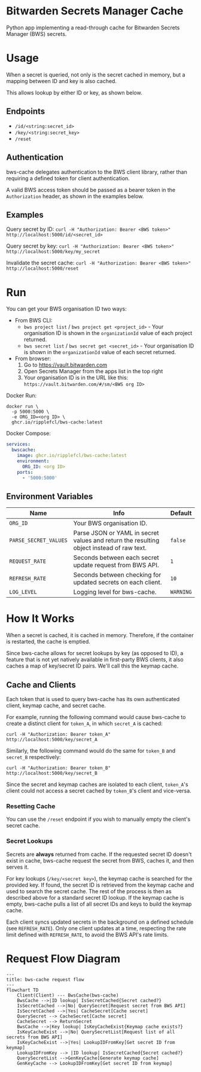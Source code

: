 # Bitwarden Secrets Manager Cache

Python app implementing a read-through cache for Bitwarden Secrets Manager (BWS) secrets.

# Usage

When a secret is queried, not only is the secret cached in memory, but a mapping between ID and key is also cached.

This allows lookup by either ID or key, as shown below.

## Endpoints

* `/id/<string:secret_id>`
* `/key/<string:secret_key>`
* `/reset`

## Authentication

bws-cache delegates authentication to the BWS client library, rather than requiring a defined token for client authentication.

A valid BWS access token should be passed as a bearer token in the `Authorization` header, as shown in the examples below.

## Examples

Query secret by ID: `curl -H "Authorization: Bearer <BWS token>" http://localhost:5000/id/<secret_id>`

Query secret by key: `curl -H "Authorization: Bearer <BWS token>" http://localhost:5000/key/my_secret`

Invalidate the secret cache: `curl -H "Authorization: Bearer <BWS token>" http://localhost:5000/reset`

# Run

You can get your BWS organisation ID two ways:
* From BWS CLI:
  * `bws project list` / `bws project get <project_id>` - Your organisation ID is shown in the `organizationId` value of each project returned.
  * `bws secret list` / `bws secret get <secret_id>` - Your organisation ID is shown in the `organizationId` value of each secret returned.
* From browser:
  1. Go to https://vault.bitwarden.com
  2. Open Secrets Manager from the apps list in the top right
  3. Your organisation ID is in the URL like this: `https://vault.bitwarden.com/#/sm/<BWS org ID>`

Docker Run:

```
docker run \
  -p 5000:5000 \
  -e ORG_ID=<org ID> \
  ghcr.io/ripplefcl/bws-cache:latest
```

Docker Compose:

```yml
services:
  bwscache:
    image: ghcr.io/ripplefcl/bws-cache:latest
    environment:
      ORG_ID: <org ID>
    ports:
      - '5000:5000'
```

## Environment Variables

| Name                  | Info                                                                                     | Default  |
|-----------------------|------------------------------------------------------------------------------------------|----------|
| `ORG_ID`              | Your BWS organisation ID.                                                                |          |
| `PARSE_SECRET_VALUES` | Parse JSON or YAML in secret values and return the resulting object instead of raw text. | `false`  |
| `REQUEST_RATE`        | Seconds between each secret update request from BWS API.                                 | `1`      |
| `REFRESH_RATE`        | Seconds between checking for updated secrets on each client.                             | `10`     |
| `LOG_LEVEL`           | Logging level for bws-cache.                                                             | `WARNING`|

# How It Works

When a secret is cached, it is cached in memory. Therefore, if the container is restarted, the cache is emptied.

Since bws-cache allows for secret lookups by key (as opposed to ID), a feature that is not yet natively available in first-party BWS clients, it also caches a map of key/secret ID pairs. We'll call this the keymap cache.

## Cache and Clients

Each token that is used to query bws-cache has its own authenticated client, keymap cache, and secret cache.

For example, running the following command would cause bws-cache to create a distinct client for `token_A`, in which `secret_A` is cached:

`curl -H "Authorization: Bearer token_A" http://localhost:5000/key/secret_A`

Similarly, the following command would do the same for `token_B` and `secret_B` respectively:

`curl -H "Authorization: Bearer token_B" http://localhost:5000/key/secret_B`

Since the secret and keymap caches are isolated to each client, `token_A`'s client could not access a secret cached by `token_B`'s client and vice-versa.

### Resetting Cache

You can use the `/reset` endpoint if you wish to manually empty the client's secret cache.

### Secret Lookups

Secrets are **always** returned from cache. If the requested secret ID doesn't exist in cache, bws-cache request the secret from BWS, caches it, and then serves it.

For key lookups (`/key/<secret key>`), the keymap cache is searched for the provided key. If found, the secret ID is retrieved from the keymap cache and used to search the secret cache. The rest of the process is then as described above for a standard secret ID lookup. If the keymap cache is empty, bws-cache pulls a list of all secret IDs and keys to build the keymap cache.

Each client syncs updated secrets in the background on a defined schedule (see `REFRESH_RATE`). Only one client updates at a time, respecting the rate limit defined with `REFRESH_RATE`, to avoid the BWS API's rate limits.

# Request Flow Diagram

```mermaid
---
title: bws-cache request flow
---
flowchart TD
    Client(Client) --- BwsCache(bws-cache)
    BwsCache -->|ID lookup| IsSecretCached{Secret cached?}
    IsSecretCached -->|No| QuerySecret[Request secret from BWS API]
    IsSecretCached -->|Yes| CacheSecret[Cache secret]
    QuerySecret --> CacheSecret[Cache secret]
    CacheSecret --> ReturnSecret
    BwsCache -->|Key lookup| IsKeyCacheExist{Keymap cache exists?}
    IsKeyCacheExist -->|No| QuerySecretList[Request list of all secrets from BWS API]
    IsKeyCacheExist -->|Yes| LookupIDFromKey[Get secret ID from keymap]
    LookupIDFromKey --> |ID lookup| IsSecretCached{Secret cached?}
    QuerySecretList -->GenKeyCache[Generate keymap cache]
    GenKeyCache --> LookupIDFromKey[Get secret ID from keymap]
```
